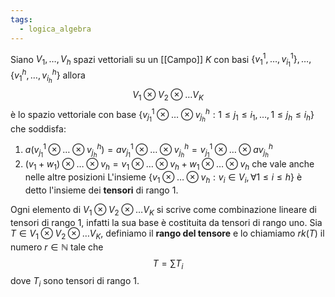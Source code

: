 ```yaml
---
tags:
  - logica_algebra
---
```

Siano $V_{1}, \dots, V_{h}$ spazi vettoriali su un [[Campo]] $K$ con basi $\{ v_{1}^{1},\dots,v_{i_{1}}^{1} \}, \dots, \{ v_{1} ^{h}, \dots, v_{i_{h}}^{h}\}$ allora 
$$
V_{1}\otimes V_{2}\otimes  \dots V_{K} 
$$
è lo spazio vettoriale con base $\{ v_{j_{1}}^{1} \otimes \dots \otimes v_{j_{h}}^{h} : 1 \leq j_{1} \leq i_{1}, \dots, 1\leq j_{h} \leq i_{h} \}$ che soddisfa:
1) $a(v_{j_{1}}^{1} \otimes \dots \otimes v_{j_{h}}^{h}) = av_{j_{1}}^{1} \otimes \dots \otimes v_{j_{h}}^{h} = v_{j_{1}}^{1} \otimes \dots \otimes av_{j_{h}}^{h}$
2) $(v_{1} + w_{1}) \otimes \dots \otimes v_{h} = v_{1} \otimes \dots \otimes v_{h} + w_{1} \otimes \dots \otimes v_{h}$ che vale anche nelle altre posizioni
L'insieme $\{ v_{1} \otimes \dots \otimes v_{h} : v_{i} \in V_{i}, \forall {1 \leq i \leq h}  {} \}$ è detto l'insieme dei **tensori** di rango $1$.

Ogni elemento di $V_{1}\otimes V_{2}\otimes  \dots V_{K}$ si scrive come combinazione lineare di tensori di rango $1$, infatti la sua base è costituita da tensori di rango uno. Sia $T\in V_{1}\otimes V_{2}\otimes  \dots V_{K}$, definiamo il **rango del tensore** e lo chiamiamo $rk(T)$ il numero $r\in \mathbb{N}$ tale che
$$
T = \sum T_{i}
$$
dove $T_{i}$ sono tensori di rango $1$.